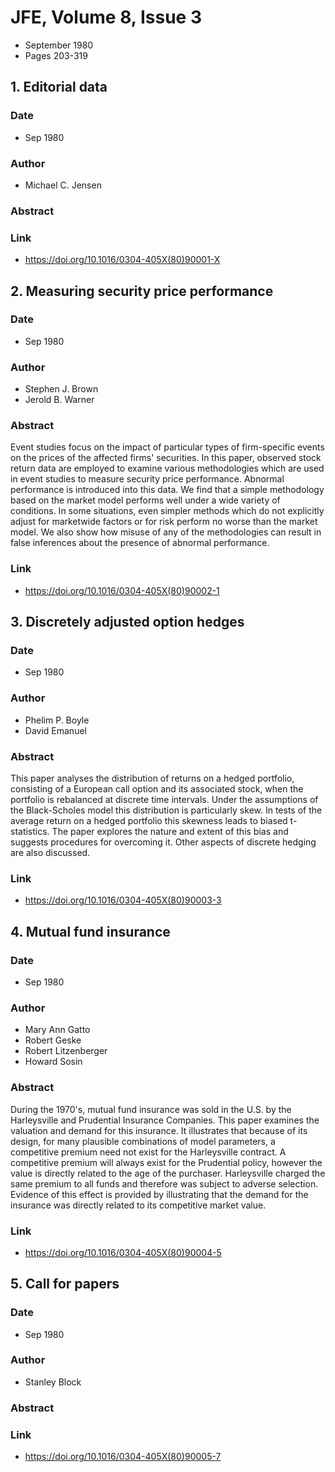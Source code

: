 # JFE, Volume 8, Issue 3
- September 1980
- Pages 203-319

## 1. Editorial data
### Date
- Sep 1980
### Author
- Michael C. Jensen
### Abstract

### Link
- https://doi.org/10.1016/0304-405X(80)90001-X

## 2. Measuring security price performance
### Date
- Sep 1980
### Author
- Stephen J. Brown
- Jerold B. Warner
### Abstract
Event studies focus on the impact of particular types of firm-specific events on the prices of the affected firms' securities. In this paper, observed stock return data are employed to examine various methodologies which are used in event studies to measure security price performance. Abnormal performance is introduced into this data. We find that a simple methodology based on the market model performs well under a wide variety of conditions. In some situations, even simpler methods which do not explicitly adjust for marketwide factors or for risk perform no worse than the market model. We also show how misuse of any of the methodologies can result in false inferences about the presence of abnormal performance.
### Link
- https://doi.org/10.1016/0304-405X(80)90002-1

## 3. Discretely adjusted option hedges
### Date
- Sep 1980
### Author
- Phelim P. Boyle
- David Emanuel
### Abstract
This paper analyses the distribution of returns on a hedged portfolio, consisting of a European call option and its associated stock, when the portfolio is rebalanced at discrete time intervals. Under the assumptions of the Black-Scholes model this distribution is particularly skew. In tests of the average return on a hedged portfolio this skewness leads to biased t-statistics. The paper explores the nature and extent of this bias and suggests procedures for overcoming it. Other aspects of discrete hedging are also discussed.
### Link
- https://doi.org/10.1016/0304-405X(80)90003-3

## 4. Mutual fund insurance
### Date
- Sep 1980
### Author
- Mary Ann Gatto
- Robert Geske
- Robert Litzenberger
- Howard Sosin
### Abstract
During the 1970's, mutual fund insurance was sold in the U.S. by the Harleysville and Prudential Insurance Companies. This paper examines the valuation and demand for this insurance. It illustrates that because of its design, for many plausible combinations of model parameters, a competitive premium need not exist for the Harleysville contract. A competitive premium will always exist for the Prudential policy, however the value is directly related to the age of the purchaser. Harleysville charged the same premium to all funds and therefore was subject to adverse selection. Evidence of this effect is provided by illustrating that the demand for the insurance was directly related to its competitive market value.
### Link
- https://doi.org/10.1016/0304-405X(80)90004-5

## 5. Call for papers
### Date
- Sep 1980
### Author
- Stanley Block
### Abstract

### Link
- https://doi.org/10.1016/0304-405X(80)90005-7

